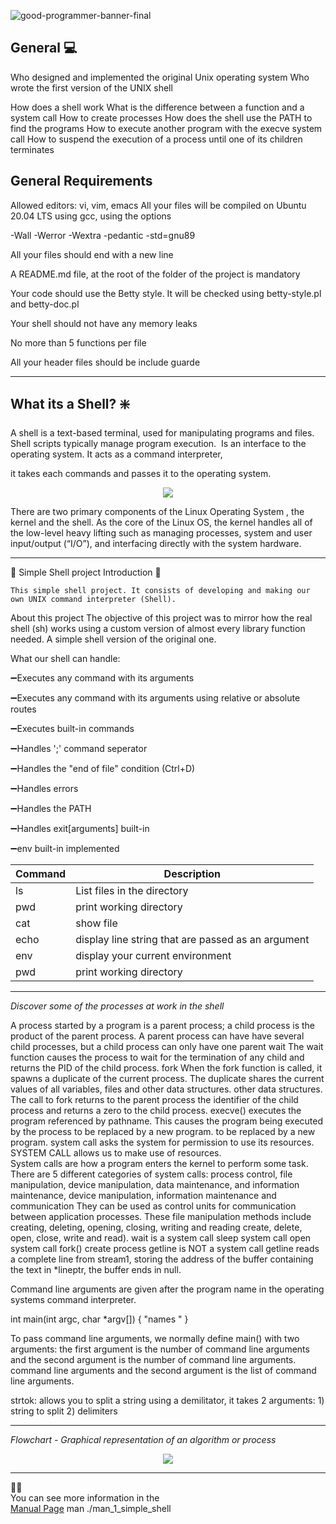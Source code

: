 
![good-programmer-banner-final](https://user-images.githubusercontent.com/113644952/206517660-f2d302ef-69ea-427a-a4c5-a080298be8e7.jpg)



## General :computer:
Who designed and implemented the original Unix operating system
Who wrote the first version of the UNIX shell

How does a shell work
What is the difference between a function and a system call
How to create processes
How does the shell use the PATH to find the programs
How to execute another program with the execve system call
How to suspend the execution of a process until one of its children terminates
 
 
 ## General Requirements 
Allowed editors: vi, vim, emacs
All your files will be compiled on Ubuntu 20.04 LTS using gcc, using the options

-Wall -Werror -Wextra -pedantic -std=gnu89

All your files should end with a new line


A README.md file, at the root of the folder of the project is mandatory

Your code should use the Betty style. It will be checked using betty-style.pl and betty-doc.pl

Your shell should not have any memory leaks

No more than 5 functions per file

All your header files should be include guarde



_________________________________________________________________________________________________________________________________
   ## What its a Shell?  :sparkle:
 A shell is a text-based terminal, used for manipulating programs and files. Shell scripts typically manage program execution.
  Is an interface to the operating system. It acts as a command interpreter,

it takes each commands and passes it to the operating system.


<p align="center">
  <img src="https://user-images.githubusercontent.com/113644952/206926217-cbc3fc70-9088-40d1-9262-c0dfa3938d42.png" />
</p>


There are two primary components of the Linux Operating System , the kernel and the shell.
 As the core of the Linux OS, the kernel handles all of the low-level heavy lifting such as 
managing processes, system and user input/output (“I/O”), and interfacing directly with the system hardware.
 ________________________________________________________________________________________________________________________________
:newspaper: Simple Shell project 
Introduction :hammer:


~~~
This simple shell project. It consists of developing and making our own UNIX command interpreter (Shell).
~~~


About this project
The objective of this project was to mirror how the real shell (sh) works using a custom version of almost every library function needed.
A simple shell version of the original one.

What our shell can handle:

:heavy_minus_sign:Executes any command with its arguments

:heavy_minus_sign:Executes any command with its arguments using relative or absolute routes

:heavy_minus_sign:Executes built-in commands

:heavy_minus_sign:Handles ';' command seperator

:heavy_minus_sign:Handles the "end of file" condition (Ctrl+D)

:heavy_minus_sign:Handles errors

:heavy_minus_sign:Handles the PATH

:heavy_minus_sign:Handles exit[arguments] built-in

:heavy_minus_sign:env built-in implemented

| Command | Description |
| --- | --- |
| ls  | List files in the directory |
| pwd | print working directory |
| cat  | show file |
| echo |  display line string that are passed as an argument |
| env |  display your current environment |
| pwd | print working directory |
__________________________________________________________________________________________________________
*Discover some of the processes at work in the shell*

A process started by a program is a parent process; a child process is the product of the parent process.
A parent process can have 
have several child processes, but a child process can only have one parent
wait
The wait function causes the process to wait for the termination of any child and returns the PID of the child process. 
fork
When the fork function is called, it spawns a duplicate of the current process. 
The duplicate shares the current values of all variables, files and other data structures.
 other data structures. The call to fork returns to the parent process 
the identifier of the child process and returns a zero to the child process.
  execve() executes the program referenced by pathname.  This
  causes the program being executed by the process to be replaced by a new program.
  to be replaced by a new program.
system call asks the system for permission to use its resources.
SYSTEM CALL allows us to make use of resources.  
System calls are how a program 
enters the kernel to perform some task.
There are 5 different categories of system calls: process control, file manipulation, device manipulation, data maintenance, and information maintenance, 
device manipulation, information maintenance and communication
They can be used as control units for communication between application processes.
These file manipulation methods include creating, deleting, opening, closing,
writing and reading
create, delete, open, close, write and read).
wait is a system call 
sleep system call
open system call 
fork() create process
getline is NOT a system call 
getline reads a complete line from stream1, storing the address of the buffer containing the text in *lineptr, the buffer ends in null.

Command line arguments are given after the program name in the operating systems command interpreter. 

int main(int argc, char *argv[]) { "names " }

To pass command line arguments, we normally define main() with two arguments: the first argument is the number of command line arguments and the second argument is the number of command line arguments.
command line arguments and the second argument is the list of command line arguments.

strtok: allows you to split a string using a demilitator, it takes 2 arguments: 1) string to split 2) delimiters

_________________________________________________________________________________________________________________________
 *Flowchart   -  Graphical representation of an algorithm or process*  

<p align="center">
  <img src="https://user-images.githubusercontent.com/113644952/206484364-ea79ef00-57ec-4f5b-8b9d-8f004daefbfa.PNG" />
</p>

__________________________________________________________________________________________________________________________
    
:man_technologist:	
You can see more information in the  
[Manual Page](https://github.com/m4uricioo/holbertonschool-simple_shell/blob/main/man_1_simple_shell)
man ./man_1_simple_shell
